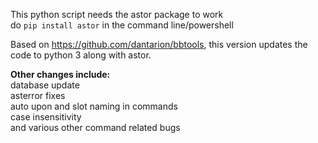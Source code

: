 This python script needs the astor package to work <br/>
do ```pip install astor``` in the command line/powershell

Based on https://github.com/dantarion/bbtools, this version updates the code to python 3 along with astor. 

<b> Other changes include: <br/> </b>
database update <br/>
asterror fixes <br/>
auto upon and slot naming in commands <br/>
case insensitivity <br/>
and various other command related bugs <br/>
